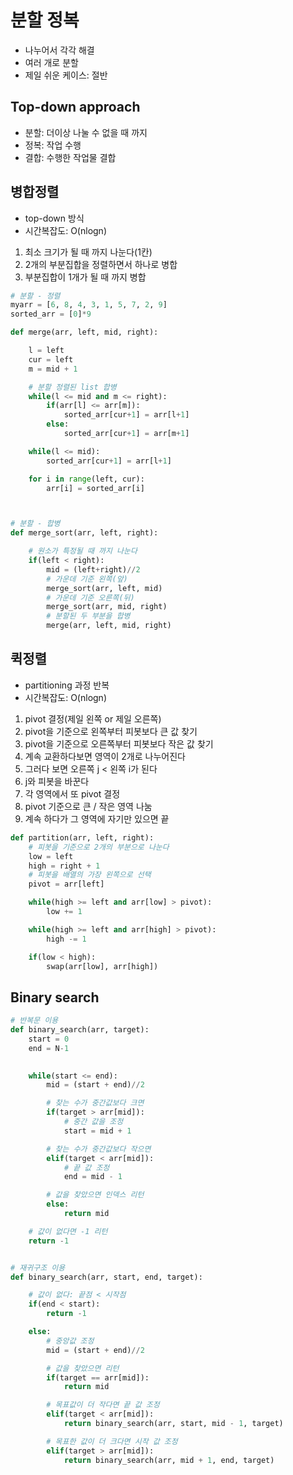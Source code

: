 # 분할 정복
- 나누어서 각각 해결
- 여러 개로 분할
- 제일 쉬운 케이스: 절반

## Top-down approach
- 분할: 더이상 나눌 수 없을 때 까지
- 정복: 작업 수행
- 결합: 수행한 작업물 결합

## 병합정렬
- top-down 방식
- 시간복잡도: O(nlogn)
1. 최소 크기가 될 때 까지 나눈다(1칸)
2. 2개의 부분집합을 정렬하면서 하나로 병합
3. 부분집합이 1개가 될 때 까지 병합
```py
# 분할 - 정렬
myarr = [6, 8, 4, 3, 1, 5, 7, 2, 9]
sorted_arr = [0]*9

def merge(arr, left, mid, right):

    l = left
    cur = left
    m = mid + 1

    # 분할 정렬된 list 합병
    while(l <= mid and m <= right):
        if(arr[l] <= arr[m]):
            sorted_arr[cur+1] = arr[l+1]
        else:
            sorted_arr[cur+1] = arr[m+1]

    while(l <= mid):
        sorted_arr[cur+1] = arr[l+1]

    for i in range(left, cur):
        arr[i] = sorted_arr[i]



# 분할 - 합병
def merge_sort(arr, left, right):

    # 원소가 특정될 때 까지 나눈다
    if(left < right):
        mid = (left+right)//2
        # 가운데 기준 왼쪽(앞)
        merge_sort(arr, left, mid)
        # 가운데 기준 오른쪽(뒤)
        merge_sort(arr, mid, right)
        # 분할된 두 부분을 합병
        merge(arr, left, mid, right) 
```

## 퀵정렬
- partitioning 과정 반복
- 시간복잡도: O(nlogn)

1. pivot 결정(제일 왼쪽 or 제일 오른쪽)
2. pivot을 기준으로 왼쪽부터 피봇보다 큰 값 찾기
3. pivot을 기준으로 오른쪽부터 피봇보다 작은 값 찾기
4. 계속 교환하다보면 영역이 2개로 나누어진다
5. 그러다 보면 오른쪽 j < 왼쪽 i가 된다
6. j와 피봇을 바꾼다
7. 각 영역에서 또 pivot 결정
8. pivot 기준으로 큰 / 작은 영역 나눔
9. 계속 하다가 그 영역에 자기만 있으면 끝

```py
def partition(arr, left, right):
    # 피봇을 기준으로 2개의 부분으로 나눈다
    low = left
    high = right + 1
    # 피봇을 배열의 가장 왼쪽으로 선택
    pivot = arr[left]

    while(high >= left and arr[low] > pivot):
        low += 1

    while(high >= left and arr[high] > pivot):
        high -= 1

    if(low < high):
        swap(arr[low], arr[high])

```

## Binary search
```py
# 반복문 이용
def binary_search(arr, target):
    start = 0
    end = N-1
    

    while(start <= end):
        mid = (start + end)//2

        # 찾는 수가 중간값보다 크면
        if(target > arr[mid]):
            # 중간 값을 조정
            start = mid + 1

        # 찾는 수가 중간값보다 작으면
        elif(target < arr[mid]):
            # 끝 값 조정
            end = mid - 1

        # 값을 찾았으면 인덱스 리턴
        else:
            return mid

    # 값이 없다면 -1 리턴
    return -1


# 재귀구조 이용
def binary_search(arr, start, end, target):

    # 값이 없다: 끝점 < 시작점
    if(end < start):
        return -1

    else:
        # 중앙값 조정
        mid = (start + end)//2

        # 값을 찾았으면 리턴
        if(target == arr[mid]):
            return mid

        # 목표값이 더 작다면 끝 값 조정
        elif(target < arr[mid]):
            return binary_search(arr, start, mid - 1, target)

        # 목표한 값이 더 크다면 시작 값 조정
        elif(target > arr[mid]):
            return binary_search(arr, mid + 1, end, target)
```